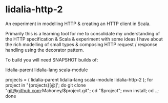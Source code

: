 lidalia-http-2
=============

An experiment in modelling HTTP & creating an HTTP client in Scala.

Primarily this is a learning tool for me to consolidate my understanding
of the HTTP specification & Scala & experiment with some ideas I have about
the rich modelling of small types & composing HTTP request / response handling
using the decorator pattern.

To build you will need SNAPSHOT builds of:

lidalia-parent
lidalia-lang
scala-module

projects = ( lidalia-parent lidalia-lang scala-module lidalia-http-2 );
for project in "{projects}[@]'; do git clone "git@github.com:Mahoney/$project.git"; cd "$project"; mvn install; cd ..; done
